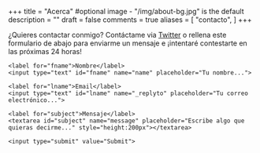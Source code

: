 +++
title = "Acerca"
#optional image - "/img/about-bg.jpg" is the default
description = ""
draft = false
comments = true
aliases = [
    "contacto",
]
+++

¿Quieres contactar conmigo? Contáctame via [Twitter](https://twitter.com/nangulito) o rellena este formulario de abajo para enviarme un mensaje e ¡intentaré contestarte en las próximas 24 horas!

<div class="contactcontainer">
    <form
    action="https://formspree.io/xnqgnnad"
    method="POST"
    >

    <label for="fname">Nombre</label>
    <input type="text" id="fname" name="name" placeholder="Tu nombre...">

    <label for="lname">Email</label>
    <input type="text" id="lname" name="_replyto" placeholder="Tu correo electrónico...">

    <label for="subject">Mensaje</label>
    <textarea id="subject" name="message" placeholder="Escribe algo que quieras decirme..." style="height:200px"></textarea>

    <input type="submit" value="Submit">

  </form>
</div>

